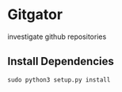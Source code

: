 # Gitgator
investigate github repositories 


 ## Install Dependencies
```
sudo python3 setup.py install
```
